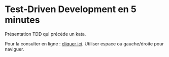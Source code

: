 # Test-Driven Development en 5 minutes

Présentation TDD qui précède un kata.

Pour la consulter en ligne : [cliquer ici]. Utiliser espace ou gauche/droite pour naviguer.


[cliquer ici]: http://michaelborde.fr/TddEn5Minutes-Presentation-RevealJs
